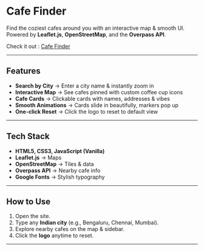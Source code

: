 # Cafe Finder

Find the coziest cafes around you with an interactive map & smooth UI.  
Powered by **Leaflet.js**, **OpenStreetMap**, and the **Overpass API**.  

Check it out : [Cafe Finder](https://yatinannam.github.io/cafe-finder/)  

---

## Features  
- **Search by City** → Enter a city name & instantly zoom in  
- **Interactive Map** → See cafes pinned with custom coffee cup icons  
- **Cafe Cards** → Clickable cards with names, addresses & vibes  
- **Smooth Animations** → Cards slide in beautifully, markers pop up  
- **One-click Reset** → Click the logo to reset to default view  

---

## Tech Stack  
- **HTML5, CSS3, JavaScript (Vanilla)**  
- **Leaflet.js** → Maps  
- **OpenStreetMap** → Tiles & data  
- **Overpass API** → Nearby cafe info  
- **Google Fonts** → Stylish typography  

---

## How to Use  
1. Open the site.  
2. Type any **Indian city** (e.g., Bengaluru, Chennai, Mumbai).  
3. Explore nearby cafes on the map & sidebar.  
4. Click the **logo** anytime to reset.

---
